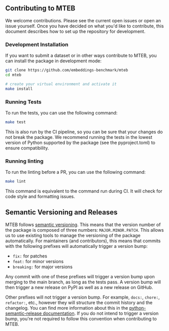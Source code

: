## Contributing to MTEB
We welcome contributions. Please see the current open issues or open an issue yourself. Once you have decided on what you'd like to contribute, this document describes how to set up the repository for development.

### Development Installation
If you want to submit a dataset or in other ways contribute to MTEB, you can install the package in development mode:

```bash
git clone https://github.com/embeddings-benchmark/mteb
cd mteb

# create your virtual environment and activate it
make install
```

### Running Tests
To run the tests, you can use the following command:

```bash
make test
```

This is also run by the CI pipeline, so you can be sure that your changes do not break the package. We recommend running the tests in the lowest version of Python supported by the package (see the pyproject.toml) to ensure compatibility.

### Running linting
To run the linting before a PR, you can use the following command:

```bash
make lint
```

This command is equivalent to the command run during CI. It will check for code style and formatting issues.

## Semantic Versioning and Releases
MTEB follows [semantic versioning](https://semver.org/). This means that the version number of the package is composed of three numbers: `MAJOR.MINOR.PATCH`. This allows us to use existing tools to manage the versioning of the package automatically. For maintainers (and contributors), this means that commits with the following prefixes will automatically trigger a version bump:

- `fix:` for patches
- `feat:` for minor versions
- `breaking:` for major versions

Any commit with one of these prefixes will trigger a version bump upon merging to the main branch, as long as the tests pass. A version bump will then trigger a new release on PyPI as well as a new release on GitHub.

Other prefixes will not trigger a version bump. For example, `docs:`, `chore:`, `refactor:`, etc., however they will structure the commit history and the changelog. You can find more information about this in the [python-semantic-release documentation](https://python-semantic-release.readthedocs.io/en/latest/). If you do not intend to trigger a version bump, you're not required to follow this convention when contributing to MTEB.
